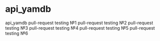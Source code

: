 # api_yamdb
api_yamdb
pull-request testing №1
pull-request testing №2
pull-request testing №3
pull-request testing №4
pull-request testing №5
pull-request testing №6